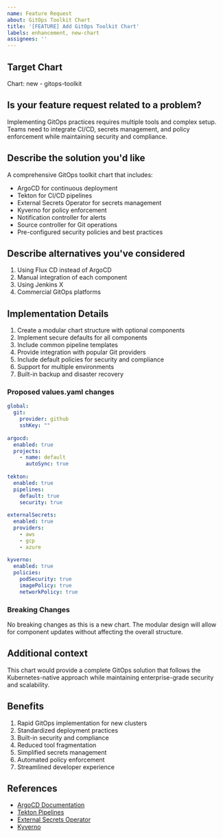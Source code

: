 ```yaml
---
name: Feature Request
about: GitOps Toolkit Chart
title: '[FEATURE] Add GitOps Toolkit Chart'
labels: enhancement, new-chart
assignees: ''
---
```


## Target Chart
<!-- Specify which chart this feature request is for, or "new" for a new chart proposal -->
Chart: new - gitops-toolkit

## Is your feature request related to a problem?
<!-- A clear and concise description of what the problem is. Ex. I'm always frustrated when [...] -->
Implementing GitOps practices requires multiple tools and complex setup. Teams need to integrate CI/CD, secrets management, and policy enforcement while maintaining security and compliance.

## Describe the solution you'd like
<!-- A clear and concise description of what you want to happen -->
A comprehensive GitOps toolkit chart that includes:
- ArgoCD for continuous deployment
- Tekton for CI/CD pipelines
- External Secrets Operator for secrets management
- Kyverno for policy enforcement
- Notification controller for alerts
- Source controller for Git operations
- Pre-configured security policies and best practices

## Describe alternatives you've considered
<!-- A clear and concise description of any alternative solutions or features you've considered -->
1. Using Flux CD instead of ArgoCD
2. Manual integration of each component
3. Using Jenkins X
4. Commercial GitOps platforms

## Implementation Details
<!-- If you can, explain how this feature might be implemented -->
1. Create a modular chart structure with optional components
2. Implement secure defaults for all components
3. Include common pipeline templates
4. Provide integration with popular Git providers
5. Include default policies for security and compliance
6. Support for multiple environments
7. Built-in backup and disaster recovery

### Proposed values.yaml changes
<!-- If applicable, suggest how the values.yaml should be modified -->
```yaml
global:
  git:
    provider: github
    sshKey: ""
  
argocd:
  enabled: true
  projects:
    - name: default
      autoSync: true
      
tekton:
  enabled: true
  pipelines:
    default: true
    security: true
    
externalSecrets:
  enabled: true
  providers:
    - aws
    - gcp
    - azure
    
kyverno:
  enabled: true
  policies:
    podSecurity: true
    imagePolicy: true
    networkPolicy: true
```

### Breaking Changes
<!-- Would this feature introduce breaking changes? Please describe -->
No breaking changes as this is a new chart. The modular design will allow for component updates without affecting the overall structure.

## Additional context
<!-- Add any other context or screenshots about the feature request here -->
This chart would provide a complete GitOps solution that follows the Kubernetes-native approach while maintaining enterprise-grade security and scalability.

## Benefits
<!-- Describe the benefits this feature would bring to users -->
1. Rapid GitOps implementation for new clusters
2. Standardized deployment practices
3. Built-in security and compliance
4. Reduced tool fragmentation
5. Simplified secrets management
6. Automated policy enforcement
7. Streamlined developer experience

## References
<!-- Add any relevant references, documentation, or examples -->
- [ArgoCD Documentation](https://argo-cd.readthedocs.io/)
- [Tekton Pipelines](https://tekton.dev/)
- [External Secrets Operator](https://external-secrets.io/)
- [Kyverno](https://kyverno.io/docs/) 